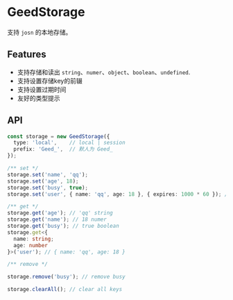 # GeedStorage

支持 `josn` 的本地存储。

## Features
- 支持存储和读出 `string`、`numer`、`object`、`boolean`、`undefined`.
- 支持设置存储key的前辍
- 支持设置过期时间
- 友好的类型提示

## API
```typescript
const storage = new GeedStorage({
  type: 'local',    // local | session
  prefix: 'Geed_',  // 默人为 Geed_
});

/** set */
storage.set('name', 'qq');
storage.set('age', 18);
storage.set('busy', true);
storage.set('user', { name: 'qq', age: 18 }, { expires: 1000 * 60 }); // 1分钟后再次读取将会自动清空并返回 null

/** get */
storage.get('age'); // 'qq' string
storage.get('name'); // 18 numer
storage.get('busy'); // true boolean
storage.get<{
  name: string;
  age: number
}>('user'); // { name: 'qq', age: 18 }

/** remove */

storage.remove('busy'); // remove busy

storage.clearAll(); // clear all keys
```
